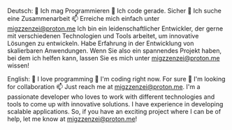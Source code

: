 Deutsch: 
👀 Ich mag Programmieren
🌱 Ich code gerade. Sicher
💞️ Ich suche eine Zusammenarbeit
📫 Erreiche mich einfach unter migzzenzei@proton.me 
Ich bin ein leidenschaftlicher Entwickler, der gerne mit verschiedenen Technologien und Tools arbeitet, um innovative Lösungen zu entwickeln. Habe Erfahrung in der Entwicklung von skalierbaren Anwendungen. Wenn Sie also ein spannendes Projekt haben, bei dem ich helfen kann, lassen Sie es mich unter migzzenzei@proton.me wissen!

English: 
👀 I love programming
🌱 I'm coding right now. For sure
💞️ I'm looking for collaboration
📫 Just reach me at migzzenzei@proton.me. 
I'm a passionate developer who loves to work with different technologies and tools to come up with innovative solutions. I have experience in developing scalable applications. So, if you have an exciting project where I can be of help, let me know at migzzenzei@proton.me!
